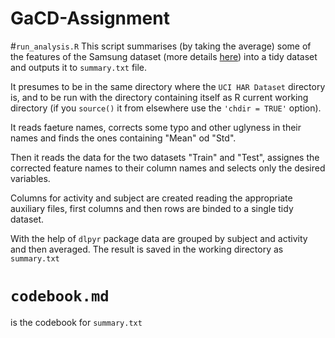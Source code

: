 GaCD-Assignment
===============
#`run_analysis.R` 
This script summarises (by taking the average) some of the features of the Samsung dataset (more details [here](http://archive.ics.uci.edu/ml/datasets/Human+Activity+Recognition+Using+Smartphones)) into a tidy dataset and outputs it to `summary.txt` file.

It presumes to be in the same directory where the `UCI HAR Dataset` directory is, and to be run with the directory containing itself as R current working directory (if you `source()` it from elsewhere use the `'chdir = TRUE'` option).

It reads faeture names, corrects some typo and other uglyness in their names and finds the ones containing "Mean" od "Std".

Then it reads the data for the two datasets "Train" and "Test", assignes the corrected feature names to their column names and selects only the desired variables.

Columns for activity and subject are created reading the appropriate auxiliary files, first columns and then rows are binded to a single tidy dataset.

With the help of `dlpyr` package data are grouped by subject and activity and then averaged. The result is saved in the working directory as `summary.txt`

# `codebook.md`
is the codebook for `summary.txt`


